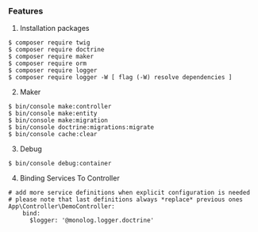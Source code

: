 ### Features

1. Installation packages
```
$ composer require twig
$ composer require doctrine
$ composer require maker
$ composer require orm
$ composer require logger
$ composer require logger -W [ flag (-W) resolve dependencies ]
```


2. Maker 
```
$ bin/console make:controller
$ bin/console make:entity
$ bin/console make:migration
$ bin/console doctrine:migrations:migrate
$ bin/console cache:clear
```


3. Debug 
```
$ bin/console debug:container
```

4. Binding Services To Controller 
```
# add more service definitions when explicit configuration is needed
# please note that last definitions always *replace* previous ones
App\Controller\DemoController:
    bind:
      $logger: '@monolog.logger.doctrine'
```
